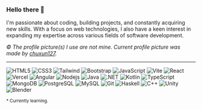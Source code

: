 ### Hello there 👋
I'm passionate about coding, building projects, and constantly acquiring new skills. With a focus on web technologies, I also have a keen interest in expanding my expertise across various fields of software development.

*© The profile picture(s) I use are not mine. Current profile picture was made by [chuxun127](https://x.com/chuxun127).*
<hr />

![HTML5](https://img.shields.io/badge/-HTML5-black?style=flat-square&logo=html5&logoColor=white)
![CSS3](https://img.shields.io/badge/-CSS3-black?style=flat-square&logo=css3)
![Tailwind](https://img.shields.io/badge/-Tailwind-black?style=flat-square&logo=tailwindcss)
![Bootstrap](https://img.shields.io/badge/-Bootstrap-black?style=flat-square&logo=bootstrap)
![JavaScript](https://img.shields.io/badge/-JavaScript-black?style=flat-square&logo=javascript)
![Vite](https://img.shields.io/badge/-Vite-black?style=flat-square&logo=vite)
![React](https://img.shields.io/badge/-React-black?style=flat-square&logo=react)
![Vercel](https://img.shields.io/badge/-Next.js-black?style=flat-square&logo=vercel)
![Angular](https://img.shields.io/badge/-Angular-black?style=flat-square&logo=angular)
![Nodejs](https://img.shields.io/badge/-Nodejs-black?style=flat-square&logo=Node.js)
![Java](https://img.shields.io/badge/-Java-black?style=flat-square&logo=java)
![.NET](https://img.shields.io/badge/-.NET-black?style=flat-square&logo=dotnet)
![Kotlin](https://img.shields.io/badge/-Kotlin-black?style=flat-square&logo=kotlin)
![TypeScript](https://img.shields.io/badge/-TypeScript-black?style=flat-square&logo=typescript)
![MongoDB](https://img.shields.io/badge/-MongoDB-black?style=flat-square&logo=mongodb)
![PostgreSQL](https://img.shields.io/badge/-PostgreSQL-black?style=flat-square&logo=postgresql)
![MySQL](https://img.shields.io/badge/-MySQL-black?style=flat-square&logo=mysql)
![Git](https://img.shields.io/badge/-Git-black?style=flat-square&logo=git)
![Haskell](https://img.shields.io/badge/-Haskell*-gray?style=flat-square&logo=haskell)
![C++](https://img.shields.io/badge/-C++*-gray?style=flat-square&logo=cplusplus)
![Unity](https://img.shields.io/badge/-Unity*-gray?style=flat-square&logo=unity)
![Blender](https://img.shields.io/badge/-Blender*-gray?style=flat-square&logo=blender)

<sup>* Currently learning.</sup>
